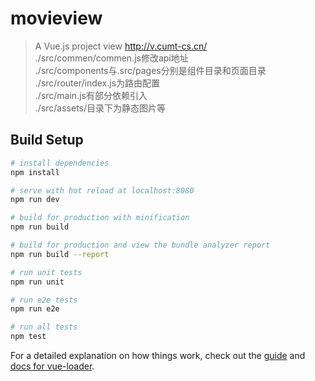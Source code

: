 # movieview

> A Vue.js project
>view http://v.cumt-cs.cn/  
>./src/commen/commen.js修改api地址  
>./src/components与.src/pages分别是组件目录和页面目录  
>./src/router/index.js为路由配置  
>./src/main.js有部分依赖引入  
>./src/assets/目录下为静态图片等  

## Build Setup

``` bash
# install dependencies
npm install

# serve with hot reload at localhost:8080
npm run dev

# build for production with minification
npm run build

# build for production and view the bundle analyzer report
npm run build --report

# run unit tests
npm run unit

# run e2e tests
npm run e2e

# run all tests
npm test
```

For a detailed explanation on how things work, check out the [guide](http://vuejs-templates.github.io/webpack/) and [docs for vue-loader](http://vuejs.github.io/vue-loader).
